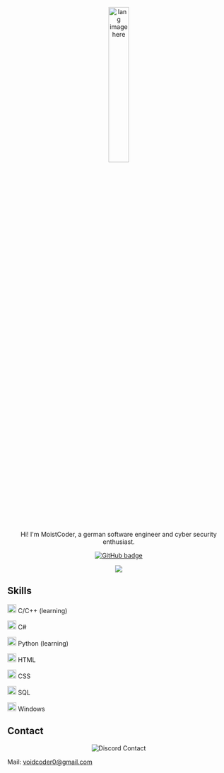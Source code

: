 <p align="center"><img width="30%" src="https://github.com/alansmathew/alansmathew/raw/master/lang.gif" alt="lang image here" /></p>

<p align="center">Hi! I'm MoistCoder, a german software engineer and cyber security enthusiast.</p>

<p align="center">
  <a href="https://github.com/moistcoder?tab=followers">
    <img src="https://img.shields.io/github/followers/moistcoder?style=for-the-badge" alt="GitHub badge" />
  </a>
</p>

<p align="center">
  <img src="https://github-readme-stats.vercel.app/api/top-langs?username=moistcoder&count_private=true&hide=procfile,css&theme=dark&border_color=000000&cache_seconds=1800&layout=compact&langs_count=10&custom_title=Most%20Used%20Coding%20Languages"/>
</p>

## Skills

<img width="20" src="https://upload.wikimedia.org/wikipedia/commons/thumb/1/18/C_Programming_Language.svg/695px-C_Programming_Language.svg.png" /> C/C++ (learning)

<img width="20" src="https://upload.wikimedia.org/wikipedia/commons/thumb/0/0d/C_Sharp_wordmark.svg/640px-C_Sharp_wordmark.svg.png" /> C#

<img width="20" src="https://external-content.duckduckgo.com/iu/?u=https%3A%2F%2Flogos-download.com%2Fwp-content%2Fuploads%2F2016%2F10%2FPython_logo_icon.png&f=1&nofb=1" /> Python (learning)

<img width="20" src="https://external-content.duckduckgo.com/iu/?u=https%3A%2F%2Flogos-download.com%2Fwp-content%2Fuploads%2F2017%2F07%2FHTML5_badge.png&f=1&nofb=1" /> HTML

<img width="20" src="https://external-content.duckduckgo.com/iu/?u=https%3A%2F%2Fmaxcdn.icons8.com%2FShare%2Ficon%2FLogos%2Fcss31600.png&f=1&nofb=1" /> CSS

<img width="20" src="https://external-content.duckduckgo.com/iu/?u=https%3A%2F%2Fplatform-user-uploads.s3.amazonaws.com%2Fblog%2Fcategory%2Flogo%2F60%2Fsql.png&f=1&nofb=1" /> SQL

<img width="20" src="https://upload.wikimedia.org/wikipedia/commons/thumb/0/0a/Unofficial_Windows_logo_variant_-_2002%E2%80%932012_%28Multicolored%29.svg/640px-Unofficial_Windows_logo_variant_-_2002%E2%80%932012_%28Multicolored%29.svg.png" /> Windows

## Contact

<p align="center">
  <img src="https://discord.c99.nl/widget/theme-3/882557235321012245.png" alt="Discord Contact" />
</p>

Mail: voidcoder0@gmail.com
